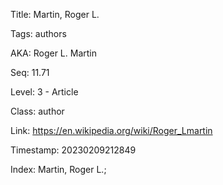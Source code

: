 Title:  Martin, Roger L.

Tags:   authors

AKA:    Roger L. Martin

Seq:    11.71

Level:  3 - Article

Class:  author

Link:   https://en.wikipedia.org/wiki/Roger_Lmartin

Timestamp: 20230209212849

Index:  Martin, Roger L.; 
